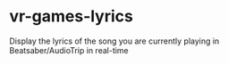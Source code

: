 # vr-games-lyrics
Display the lyrics of the song you are currently playing in Beatsaber/AudioTrip in real-time
